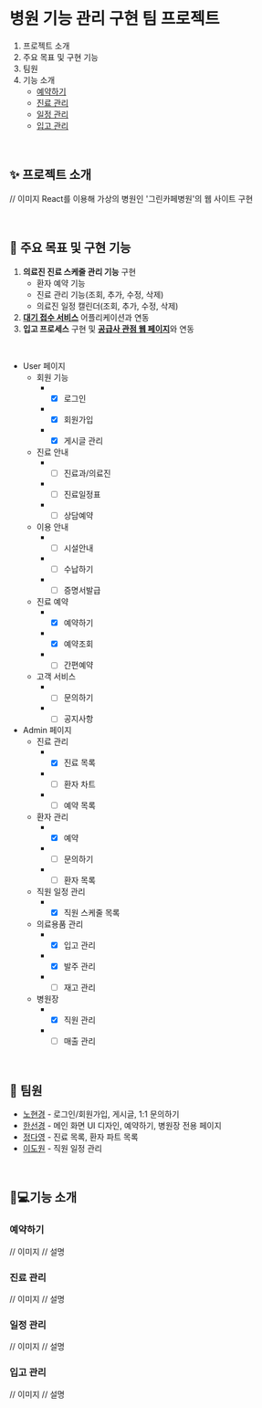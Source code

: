 # 병원 기능 관리 구현 팀 프로젝트
1. 프로젝트 소개
2. 주요 목표 및 구현 기능
3. 팀원
4. 기능 소개
   - [예약하기](#예약하기)
   - [진료 관리](#진료-관리)
   - [일정 관리](#일정-관리)
   - [입고 관리](#입고-관리)

</br>

## ✨ 프로젝트 소개
// 이미지
React를 이용해 가상의 병원인 '그린카페병원'의 웹 사이트 구현

</br>

## 📌 주요 목표 및 구현 기능
1. **의료진 진료 스케줄 관리 기능** 구현
    - 환자 예약 기능
    - 진료 관리 기능(조회, 추가, 수정, 삭제)
    - 의료진 일정 캘린더(조회, 추가, 수정, 삭제)
2. <u>**대기 접수 서비스**</u> 어플리케이션과 연동
3. **입고 프로세스** 구현 및 <u>**공급사 관점 웹 페이지**</u>와 연동

</br>

- User 페이지
  - 회원 기능
     - - [x] 로그인
     - - [x] 회원가입
     - - [x] 게시글 관리
   - 진료 안내
      - - [ ] 진료과/의료진
      - - [ ] 진료일정표
      - - [ ] 상담예약
   - 이용 안내
      - - [ ] 시설안내
      - - [ ] 수납하기
      - - [ ] 증명서발급
   - 진료 예약
      - - [x] 예약하기
      - - [x] 예약조회
      - - [ ] 간편예약
   - 고객 서비스
      - - [ ] 문의하기
      - - [ ] 공지사항
- Admin 페이지
   - 진료 관리
      - - [x] 진료 목록
      - - [ ] 환자 차트
      - - [ ] 예약 목록
   - 환자 관리
      - - [x] 예약
      - - [ ] 문의하기
      - - [ ] 환자 목록
   - 직원 일정 관리
      - - [x] 직원 스케줄 목록
   - 의료용품 관리
      - - [x] 입고 관리
      - - [x] 발주 관리
      - - [ ] 재고 관리
    - 병원장
      - - [x] 직원 관리
      - - [ ] 매출 관리 

</br>

## 👬 팀원
- [<u>노현경</u>](https://github.com/nohk1113) - 로그인/회원가입, 게시글, 1:1 문의하기
- [<u>한선경</u>](https://github.com/sunkh964)  - 메인 화면 UI 디자인, 예약하기, 병원장 전용 페이지
- [<u>정다영</u>](https://github.com/da9630jj) - 진료 목록, 환자 파트 목록
- [<u>이도원</u>](https://github.com/nubbp) - 직원 일정 관리

</br>

## 🔧💻기능 소개

### 예약하기
// 이미지
// 설명

### 진료 관리
// 이미지
// 설명

### 일정 관리
// 이미지
// 설명

### 입고 관리
// 이미지
// 설명
